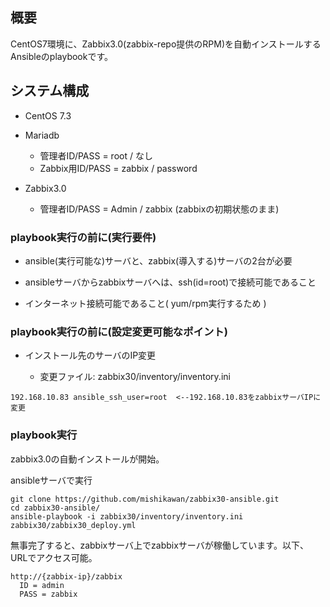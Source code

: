 ## 概要 

CentOS7環境に、Zabbix3.0(zabbix-repo提供のRPM)を自動インストールするAnsibleのplaybookです。

## システム構成

* CentOS 7.3
* Mariadb
	+ 管理者ID/PASS = root / なし
	+ Zabbix用ID/PASS = zabbix / password 

* Zabbix3.0
	+ 管理者ID/PASS = Admin / zabbix  (zabbixの初期状態のまま)

### playbook実行の前に(実行要件)

* ansible(実行可能な)サーバと、zabbix(導入する)サーバの2台が必要

* ansibleサーバからzabbixサーバへは、ssh(id=root)で接続可能であること

* インターネット接続可能であること( yum/rpm実行するため )

### playbook実行の前に(設定変更可能なポイント)

* インストール先のサーバのIP変更 

	+ 変更ファイル: zabbix30/inventory/inventory.ini
```
192.168.10.83 ansible_ssh_user=root  <--192.168.10.83をzabbixサーバIPに変更
```

### playbook実行

zabbix3.0の自動インストールが開始。

ansibleサーバで実行
```
git clone https://github.com/mishikawan/zabbix30-ansible.git
cd zabbix30-ansible/
ansible-playbook -i zabbix30/inventory/inventory.ini zabbix30/zabbix30_deploy.yml
```

無事完了すると、zabbixサーバ上でzabbixサーバが稼働しています。以下、URLでアクセス可能。
```
http://{zabbix-ip}/zabbix
  ID = admin
  PASS = zabbix
```
